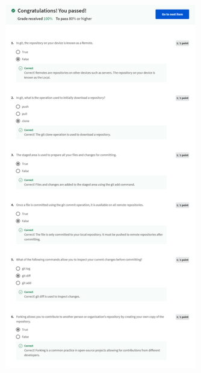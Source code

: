 ![](https://github.com/CrypticFate5/Meta-Back-End-Developer-Professional-Certificate/blob/main/C3-%20Version%20Control/W-3/Practice%20Quiz-%20Knowledge%20Check:%20Git%20and%20GitHub/ss7.png)
